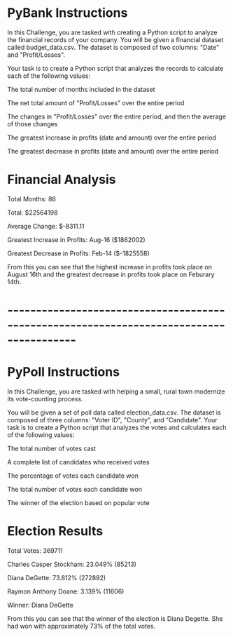 # PyBank Instructions
In this Challenge, you are tasked with creating a Python script to analyze the financial records of your company. You will be given a financial dataset called budget_data.csv. The dataset is composed of two columns: "Date" and "Profit/Losses".

Your task is to create a Python script that analyzes the records to calculate each of the following values:

The total number of months included in the dataset

The net total amount of "Profit/Losses" over the entire period

The changes in "Profit/Losses" over the entire period, and then the average of those changes

The greatest increase in profits (date and amount) over the entire period

The greatest decrease in profits (date and amount) over the entire period


  # Financial Analysis
  
  Total Months: 86
  
  Total: $22564198
  
  Average Change: $-8311.11
  
  Greatest Increase in Profits: Aug-16 ($1862002)
  
  Greatest Decrease in Profits: Feb-14 ($-1825558)
  
  
  From this you can see that the highest increase in profits took place on August 16th and the greatest decrease in profits took place on Feburary 14th.


# ----------------------------------------------------------------------------------------


# PyPoll Instructions
In this Challenge, you are tasked with helping a small, rural town modernize its vote-counting process.

You will be given a set of poll data called election_data.csv. The dataset is composed of three columns: "Voter ID", "County", and "Candidate". Your task is to create a Python script that analyzes the votes and calculates each of the following values:

The total number of votes cast

A complete list of candidates who received votes

The percentage of votes each candidate won

The total number of votes each candidate won

The winner of the election based on popular vote

  # Election Results
  
  Total Votes: 369711
  
  
  Charles Casper Stockham: 23.049% (85213)
  
  Diana DeGette: 73.812% (272892)
  
  Raymon Anthony Doane: 3.139% (11606)
  
  
  Winner: Diana DeGette
  
  From this you can see that the winner of the election is Diana Degette. She had won with approximately 73% of the total votes.
